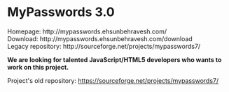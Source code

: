 <h1>MyPasswords 3.0</h1>
Homepage: http://mypasswords.ehsunbehravesh.com/
<br/>
Download: http://mypasswords.ehsunbehravesh.com/download
<br/>
Legacy repository: http://sourceforge.net/projects/mypasswords7/

<b>We are looking for talented JavaScript/HTML5 developers who wants to work on this project.</b>

Project's old repository: https://sourceforge.net/projects/mypasswords7/
